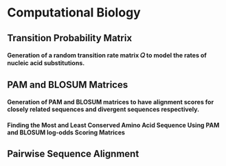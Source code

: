 # Computational Biology

## Transition Probability Matrix
#### Generation of a random transition rate matrix 𝑄 to model the rates of nucleic acid substitutions.

## PAM and BLOSUM Matrices
#### Generation of PAM and BLOSUM matrices to have alignment scores for closely related sequences and divergent sequences respectively.
#### Finding the Most and Least Conserved Amino Acid Sequence Using PAM and BLOSUM log-odds Scoring Matrices

## Pairwise Sequence Alignment


